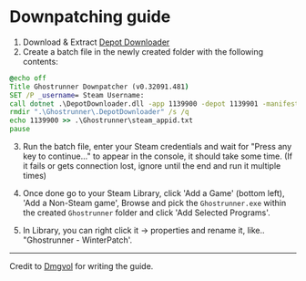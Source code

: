 # Downpatching guide

1) Download & Extract [Depot Downloader](https://github.com/SteamRE/DepotDownloader/releases/tag/DepotDownloader_2.4.0)
2) Create a batch file in the newly created folder with the following contents:
```bat
@echo off
Title Ghostrunner Downpatcher (v0.32091.481)
SET /P _username= Steam Username: 
call dotnet .\DepotDownloader.dll -app 1139900 -depot 1139901 -manifest 1667486716279452529 -username "%_username%" -remember-password -dir ".\Ghostrunner" -max-servers 30 -max-downloads 10
rmdir ".\Ghostrunner\.DepotDownloader" /s /q
echo 1139900 >> .\Ghostrunner\steam_appid.txt
pause
```
3) Run the batch file, enter your Steam credentials and wait for "Press any key to continue..." to appear in the console, it should take some time.
(If it fails or gets connection lost, ignore until the end and run it multiple times)

4) Once done go to your Steam Library, click 'Add a Game' (bottom left), 'Add a Non-Steam game', Browse and pick the `Ghostrunner.exe` within the created `Ghostrunner` folder and click 'Add Selected Programs'.

5) In Library, you can right click it -> properties and rename it, like.. "Ghostrunner - WinterPatch'.

---
Credit to [Dmgvol](https://github.com/Dmgvol) for writing the guide.